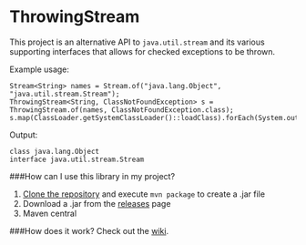 ThrowingStream
==============

This project is an alternative API to `java.util.stream` and its various supporting interfaces that allows for checked exceptions to be thrown.

Example usage:

````
Stream<String> names = Stream.of("java.lang.Object", "java.util.stream.Stream");
ThrowingStream<String, ClassNotFoundException> s = ThrowingStream.of(names, ClassNotFoundException.class);
s.map(ClassLoader.getSystemClassLoader()::loadClass).forEach(System.out::println);
````

Output:

````
class java.lang.Object
interface java.util.stream.Stream
````

###How can I use this library in my project?
 1. [Clone the repository](http://git-scm.com/book/en/Git-Basics-Getting-a-Git-Repository#Cloning-an-Existing-Repository) and execute `mvn package` to create a .jar file
 2. Download a .jar from the [releases](https://github.com/JeffreyFalgout/ThrowingStream/releases) page
 3. Maven central

###How does it work?
Check out the [wiki](https://github.com/JeffreyFalgout/ThrowingStream/wiki/How-it-works).
